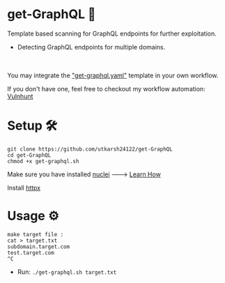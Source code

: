 # get-GraphQL 🎯
Template based scanning for GraphQL endpoints for further exploitation.
- Detecting GraphQL endpoints for multiple domains.

<br/><br/>
You may integrate the ["get-graphql.yaml"](https://github.com/utkarsh24122/get-GraphQL/blob/main/get-graphql.yaml) template in your own workflow.

If you don't have one, feel free to checkout my workflow automation: [Vulnhunt](https://github.com/utkarsh24122/VulnHunt)

# Setup 🛠
```
git clone https://github.com/utkarsh24122/get-GraphQL
cd get-GraphQL
chmod +x get-graphql.sh
```
Make sure you have installed [nuclei](https://github.com/projectdiscovery/nuclei) ---> [Learn How](https://github.com/projectdiscovery/nuclei#install-nuclei)

Install [httpx](https://github.com/projectdiscovery/httpx)

# Usage ⚙
```
make target file :
cat > target.txt
subdomain.target.com
test.target.com
^C
```
- Run:
 ``` ./get-graphql.sh target.txt ```
